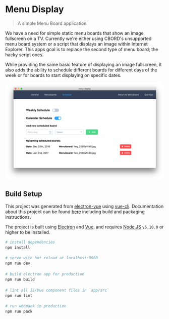 # Menu Display

> A simple Menu Board application

We have a need for simple static menu boards that show an image fullscreen on a TV. Currently we're either using CBORD's unsupported menu board system or a script that displays an image within Internet Explorer. This apps goal is to replace the second type of menu board; the hacky script ones.

While providing the same basic feature of displaying an image fullscreen, it also adds the ability to schedule different boards for different days of the week or for boards to start displaying on specific dates.

![schedule display](./screenshots/menudisplay-schedule.png)

## Build Setup

This project was generated from [electron-vue](https://github.com/SimulatedGREG/electron-vue) using [vue-cli](https://github.com/vuejs/vue-cli). Documentation about this project can be found [here](https://simulatedgreg.gitbooks.io/electron-vue/content/index.html) including build and packaging instructions.

The project is built using [Electron](http://electron.atom.io/) and [Vue](https://vuejs.org/), and requires [Node.JS](https://nodejs.org/en/) `v5.10.0` or higher to be installed.


``` bash
# install dependencies
npm install

# serve with hot reload at localhost:9080
npm run dev

# build electron app for production
npm run build

# lint all JS/Vue component files in `app/src`
npm run lint

# run webpack in production
npm run pack
```
